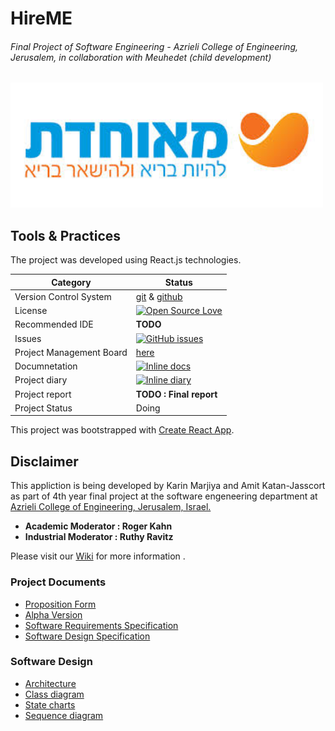 # HireME 
###### Final Project of Software Engineering - Azrieli College of Engineering, Jerusalem, in collaboration with Meuhedet (child development)
<img src="https://github.com/amitJas/HireME/blob/master/pics/logo.jpg" width="500" height="200"/>


## Tools & Practices
The project was developed using React.js technologies.

Category | 	Status |
--- | --- |
Version Control System |	[git](https://git-scm.com/) & [github](https://github.com/)
License	|[![Open Source Love](https://badges.frapsoft.com/os/mit/mit.svg?v=102)](https://github.com/amitJas/HireME/blob/master/LICENSE)
Recommended IDE	| **TODO**
| Issues | [![GitHub issues](https://img.shields.io/github/issues/Oterem/moleAgnose.svg?style=flat)](https://github.com/amitJas/HireME/issues) |
| Project Management Board| [here](https://github.com/amitJas/HireME/projects) |
| Documnetation | [![Inline docs](http://inch-ci.org/github/Oterem/moleAgnose.svg?branch=master)](https://github.com/Oterem/moleAgnose/tree/master/Material/docs) |
| Project diary | [![Inline diary](http://inch-ci.org/github/Oterem/moleAgnose.svg?branch=master)](https://trello.com/b/uvvtmgp8/final-project-hireme-app) |
|Project report |	**TODO : Final report**
|Project Status | Doing


This project was bootstrapped with [Create React App](https://github.com/facebook/create-react-app/blob/master/packages/react-scripts/template/README.md).
## Disclaimer
This appliction is being developed by Karin Marjiya and Amit Katan-Jasscort as part of 4th year final project at the software engeneering department at [Azrieli College of Engineering, Jerusalem, Israel.](http://english.jce.ac.il/)

- **Academic Moderator : Roger Kahn**  
- **Industrial Moderator : Ruthy Ravitz**


Please visit our [Wiki](https://github.com/amitJas/HireME/wiki) for more information .


### Project Documents
- [Proposition Form]()
- [Alpha Version]()
- [Software Requirements Specification]()
- [Software Design Specification]()

### Software Design
* [Architecture]()<br/>
* [Class diagram]()<br/>
* [State charts]() <br/>
* [Sequence diagram]()
